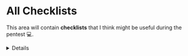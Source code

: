 # All Checklists
This area will contain <b>checklists</b> that I think might be useful during the pentest :computer:.

<details>
  <b>*** All Checklist ***</b>

Checklist Name
| --- |
[**<ul><li> "API" </li></ul>**](/Months/January/API.md)

</details>